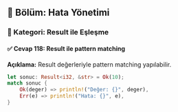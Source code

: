 ## 📘 Bölüm: Hata Yönetimi  
### 🔹 Kategori: Result ile Eşleşme  
#### ✅ Cevap 118: Result ile pattern matching

**Açıklama:**
Result değerleriyle pattern matching yapılabilir.

```rust
let sonuc: Result<i32, &str> = Ok(10);
match sonuc {
    Ok(deger) => println!("Değer: {}", deger),
    Err(e) => println!("Hata: {}", e),
}
```
